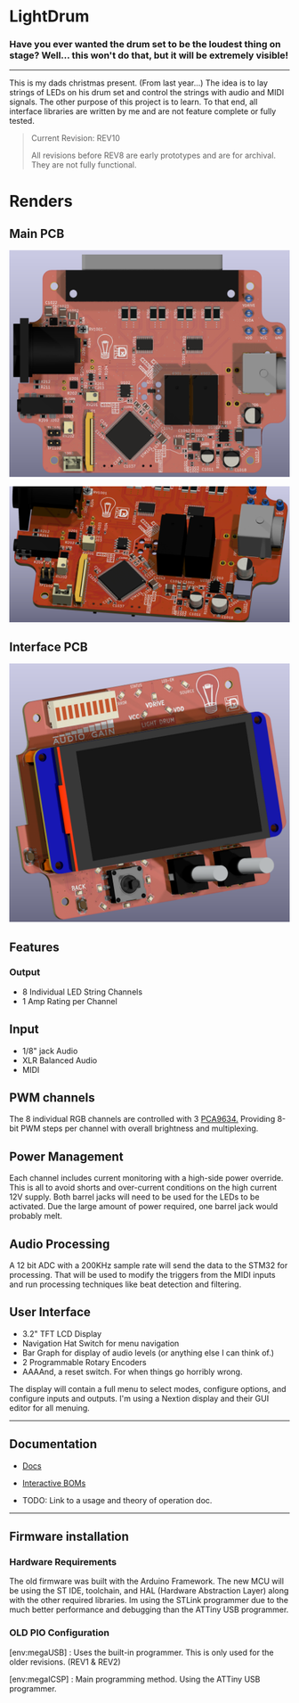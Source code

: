 # LightDrum

### Have you ever wanted the drum set to be the loudest thing on stage? Well... this won't do that, but it will be extremely visible!

---

This is my dads christmas present. (From last year...) The idea is to lay strings of LEDs on his drum set and control the strings with audio and MIDI signals. The other purpose of this project is to learn. To that end, all interface libraries are written by me and are not feature complete or fully tested.

> Current Revision: REV10
>
> All revisions before REV8 are early prototypes and are for archival. They are not fully functional.

# Renders

## Main PCB

![Render 1](./Docs/Renders/REV9/LightDrum-Main-TOP-fancy1.png)

![Render 2](./Docs/Renders/REV9/LightDrum-Main-CLOSE-fancy1.png)

## Interface PCB

![Render 3](./Docs/Renders/REV9/LightDrum-Interface-SIDE-fancy1.png)

## Features

### Output
- 8 Individual LED String Channels
- 1 Amp Rating per Channel

## Input
- 1/8" jack Audio
- XLR Balanced Audio
- MIDI

## PWM channels

The 8 individual RGB channels are controlled with 3 [PCA9634.](https://www.nxp.com/docs/en/data-sheet/PCA9634.pdf) Providing 8-bit PWM steps per channel with overall brightness and multiplexing.

## Power Management

Each channel includes current monitoring with a high-side power override. This is all to avoid shorts and over-current conditions on the high current 12V supply. Both barrel jacks will need to be used for the LEDs to be activated. Due the large amount of power required, one barrel jack would probably melt.

## Audio Processing

A 12 bit ADC with a 200KHz sample rate will send the data to the STM32 for processing. That will be used to modify the triggers from the MIDI inputs and run processing techniques like beat detection and filtering.

## User Interface

- 3.2" TFT LCD Display
- Navigation Hat Switch for menu navigation
- Bar Graph for display of audio levels (or anything else I can think of.)
- 2 Programmable Rotary Encoders
- AAAAnd, a reset switch. For when things go horribly wrong.

The display will contain a full menu to select modes, configure options, and configure inputs and outputs. I'm using a Nextion display and their GUI editor for all menuing.

---

## Documentation

- [Docs](./Docs/)

- [Interactive BOMs](./Docs/BOMs/REV10/)

- TODO: Link to a usage and theory of operation doc.

---

## Firmware installation

### Hardware Requirements

The old firmware was built with the Arduino Framework. The new MCU will be using the ST IDE, toolchain, and HAL (Hardware Abstraction Layer) along with the other required libraries. Im using the STLink programmer due to the much better performance and debugging than the ATTiny USB programmer.

### OLD PIO Configuration

[env:megaUSB] : Uses the built-in programmer. This is only used for the older revisions. (REV1 & REV2)

[env:megaICSP] : Main programming method. Using the ATTiny USB programmer.